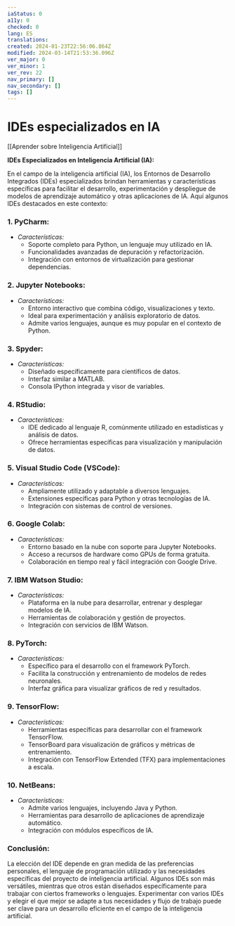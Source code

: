 ```yaml
---
iaStatus: 0
a11y: 0
checked: 0
lang: ES
translations: 
created: 2024-01-23T22:56:06.864Z
modified: 2024-03-14T21:53:36.096Z
ver_major: 0
ver_minor: 1
ver_rev: 22
nav_primary: []
nav_secondary: []
tags: []
---
```

# IDEs especializados en IA

[[Aprender sobre Inteligencia Artificial]]

**IDEs Especializados en Inteligencia Artificial (IA):**

En el campo de la inteligencia artificial (IA), los Entornos de Desarrollo Integrados (IDEs) especializados brindan herramientas y características específicas para facilitar el desarrollo, experimentación y despliegue de modelos de aprendizaje automático y otras aplicaciones de IA. Aquí algunos IDEs destacados en este contexto:

### 1. **PyCharm:**
   - *Características:*
     - Soporte completo para Python, un lenguaje muy utilizado en IA.
     - Funcionalidades avanzadas de depuración y refactorización.
     - Integración con entornos de virtualización para gestionar dependencias.

### 2. **Jupyter Notebooks:**
   - *Características:*
     - Entorno interactivo que combina código, visualizaciones y texto.
     - Ideal para experimentación y análisis exploratorio de datos.
     - Admite varios lenguajes, aunque es muy popular en el contexto de Python.

### 3. **Spyder:**
   - *Características:*
     - Diseñado específicamente para científicos de datos.
     - Interfaz similar a MATLAB.
     - Consola IPython integrada y visor de variables.

### 4. **RStudio:**
   - *Características:*
     - IDE dedicado al lenguaje R, comúnmente utilizado en estadísticas y análisis de datos.
     - Ofrece herramientas específicas para visualización y manipulación de datos.

### 5. **Visual Studio Code (VSCode):**
   - *Características:*
     - Ampliamente utilizado y adaptable a diversos lenguajes.
     - Extensiones específicas para Python y otras tecnologías de IA.
     - Integración con sistemas de control de versiones.

### 6. **Google Colab:**
   - *Características:*
     - Entorno basado en la nube con soporte para Jupyter Notebooks.
     - Acceso a recursos de hardware como GPUs de forma gratuita.
     - Colaboración en tiempo real y fácil integración con Google Drive.

### 7. **IBM Watson Studio:**
   - *Características:*
     - Plataforma en la nube para desarrollar, entrenar y desplegar modelos de IA.
     - Herramientas de colaboración y gestión de proyectos.
     - Integración con servicios de IBM Watson.

### 8. **PyTorch:**
   - *Características:*
     - Específico para el desarrollo con el framework PyTorch.
     - Facilita la construcción y entrenamiento de modelos de redes neuronales.
     - Interfaz gráfica para visualizar gráficos de red y resultados.

### 9. **TensorFlow:**
   - *Características:*
     - Herramientas específicas para desarrollar con el framework TensorFlow.
     - TensorBoard para visualización de gráficos y métricas de entrenamiento.
     - Integración con TensorFlow Extended (TFX) para implementaciones a escala.

### 10. **NetBeans:**
   - *Características:*
     - Admite varios lenguajes, incluyendo Java y Python.
     - Herramientas para desarrollo de aplicaciones de aprendizaje automático.
     - Integración con módulos específicos de IA.

### Conclusión:

La elección del IDE depende en gran medida de las preferencias personales, el lenguaje de programación utilizado y las necesidades específicas del proyecto de inteligencia artificial. Algunos IDEs son más versátiles, mientras que otros están diseñados específicamente para trabajar con ciertos frameworks o lenguajes. Experimentar con varios IDEs y elegir el que mejor se adapte a tus necesidades y flujo de trabajo puede ser clave para un desarrollo eficiente en el campo de la inteligencia artificial.